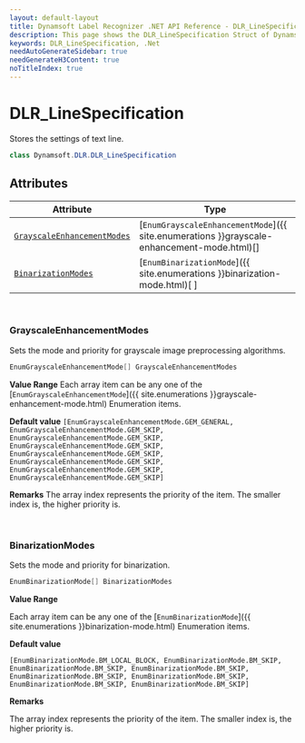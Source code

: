 ```yaml
---
layout: default-layout
title: Dynamsoft Label Recognizer .NET API Reference - DLR_LineSpecification Struct
description: This page shows the DLR_LineSpecification Struct of Dynamsoft Label Recognizer for .NET SDK.
keywords: DLR_LineSpecification, .Net
needAutoGenerateSidebar: true
needGenerateH3Content: true
noTitleIndex: true
---
```



# DLR_LineSpecification
Stores the settings of text line.

```csharp
class Dynamsoft.DLR.DLR_LineSpecification
```

## Attributes
  
| Attribute | Type |
|---------- | ---- |
| [`GrayscaleEnhancementModes`](#grayscaleenhancementmodes) | [`EnumGrayscaleEnhancementMode`]({{ site.enumerations }}grayscale-enhancement-mode.html)[] | 
| [`BinarizationModes`](#binarizationmodes) | [`EnumBinarizationMode`]({{ site.enumerations }}binarization-mode.html)[ ] |


&nbsp;

### GrayscaleEnhancementModes
Sets the mode and priority for grayscale image preprocessing algorithms.

```csharp
EnumGrayscaleEnhancementMode[] GrayscaleEnhancementModes
```

**Value Range**
   Each array item can be any one of the [`EnumGrayscaleEnhancementMode`]({{ site.enumerations }}grayscale-enhancement-mode.html) Enumeration items.  
 
**Default value**
   `[EnumGrayscaleEnhancementMode.GEM_GENERAL, EnumGrayscaleEnhancementMode.GEM_SKIP, EnumGrayscaleEnhancementMode.GEM_SKIP, EnumGrayscaleEnhancementMode.GEM_SKIP, EnumGrayscaleEnhancementMode.GEM_SKIP, EnumGrayscaleEnhancementMode.GEM_SKIP, EnumGrayscaleEnhancementMode.GEM_SKIP, EnumGrayscaleEnhancementMode.GEM_SKIP]`  
 
**Remarks**
   The array index represents the priority of the item. The smaller index is, the higher priority is.



&nbsp;

### BinarizationModes
Sets the mode and priority for binarization.

```csharp
EnumBinarizationMode[] BinarizationModes
```

**Value Range**

Each array item can be any one of the [`EnumBinarizationMode`]({{ site.enumerations }}binarization-mode.html) Enumeration items.

**Default value**

`[EnumBinarizationMode.BM_LOCAL_BLOCK, EnumBinarizationMode.BM_SKIP, EnumBinarizationMode.BM_SKIP, EnumBinarizationMode.BM_SKIP, EnumBinarizationMode.BM_SKIP, EnumBinarizationMode.BM_SKIP, EnumBinarizationMode.BM_SKIP, EnumBinarizationMode.BM_SKIP]`

**Remarks**

The array index represents the priority of the item. The smaller index is, the higher priority is.
